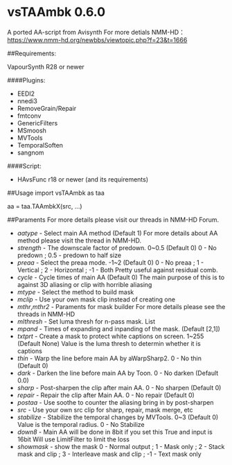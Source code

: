 # vsTAAmbk 0.6.0
A ported AA-script from Avisynth
For more detials NMM-HD：https://www.nmm-hd.org/newbbs/viewtopic.php?f=23&t=1666

##Requirements:

VapourSynth R28 or newer

####Plugins:
* EEDI2						
* nnedi3						
* RemoveGrain/Repair			
* fmtconv						
* GenericFilters				
* MSmoosh						
* MVTools						
* TemporalSoften			
* sangnom

####Script:
* HAvsFunc r18 or newer (and its requirements)

##Usage
import vsTAAmbk as taa

aa = taa.TAAmbkX(src, ...)

##Paraments
For more details please visit our threads in NMM-HD Forum.
* *aatype* - Select main AA method (Default 1)
    For more details about AA method please visit the thread in NMM-HD.
* *strength* - The downscale factor of predown. 0~0.5 (Default 0)
    0 - No predown ; 0.5 - predown to half size
* *preaa* - Select the preaa mode. -1~2 (Default 0)
    0 - No preaa ; 1 - Vertical ; 2 - Horizontal ; -1 - Both
    Pretty useful against residual comb.
* *cycle* - Cycle times of main AA (Default 0)
    The main purpose of this is to against 3D aliasing or clip with horrible aliasing
* *mtype* - Select the method to build mask
* *mclip* - Use your own mask clip instead of creating one
* *mthr*,*mthr2* - Paraments for mask builder
    For more details please see the threads in NMM-HD
* *mlthresh* - Set luma thresh for n-pass mask. List
* *mpand* - Times of expanding and inpanding of the mask. (Default [2,1])
* *txtprt* - Create a mask to protect white captions on screen. 1~255 (Default None)
    Value is the luma thresh to determin whether it is captions
* *thin* - Warp the line before main AA by aWarpSharp2. 0 - No thin (Default 0)
* *dark* - Darken the line before main AA by Toon. 0 - No darken (Default 0.0)
* *sharp* - Post-sharpen the clip after main AA. 0 - No sharpen (Default 0)
* *repair* - Repair the clip after Main AA. 0 - No repair (Default 0)
* *postaa* - Use soothe to counter the aliasing bring in by post-sharpen
* *src* - Use your own src clip for sharp, repair, mask merge, etc
* *stabilize* - Stabilize the temporal changes by MVTools. 0~3 (Default 0)
    Value is the temporal radius. 0 - No Stabilize
* *down8* - Main AA will be done in 8bit if you set this True and input is 16bit
    Will use LimitFilter to limit the loss
* *showmask* - show the mask
    0 - Normal output ; 1 - Mask only ; 2 - Stack mask and clip ; 3 - Interleave mask and clip ; -1 - Text mask only
